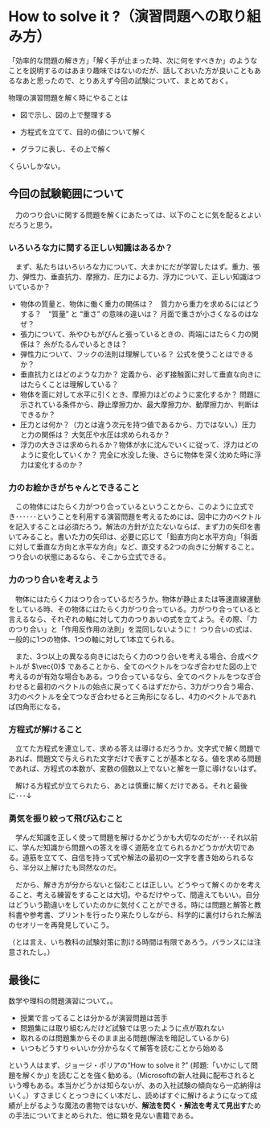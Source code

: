 # How to solve it ?（演習問題への取り組み方）

「効率的な問題の解き方」「解く手が止まった時、次に何をすべきか」のようなことを説明するのはあまり趣味ではないのだが、話しておいた方が良いこともあるなあと思ったので、とりあえず今回の試験について、まとめておく。

物理の演習問題を解く時にやることは

- 図で示し、図の上で整理する

- 方程式を立てて、目的の値について解く

- グラフに表し、その上で解く


くらいしかない。



## 今回の試験範囲について

　力のつり合いに関する問題を解くにあたっては、以下のことに気を配るとよいだろうと思う。



### いろいろな力に関する正しい知識はあるか？

　まず、私たちはいろいろな力について、大まかにだが学習したはず。重力、張力、弾性力、垂直抗力、摩擦力、圧力による力、浮力について、正しい知識はついているか？

- 物体の質量と、物体に働く重力の関係は？　質力から重力を求めるにはどうする？　“質量” と “重さ” の意味の違いは？ 月面で重さが小さくなるのはなぜ？
- 張力について、糸やひもがぴんと張っているときの、両端にはたらく力の関係は？ 糸がたるんでいるときは？
- 弾性力について、フックの法則は理解している？ 公式を使うことはできるか？
- 垂直抗力とはどのような力か？ 定義から、必ず接触面に対して垂直な向きにはたらくことは理解している？
- 物体を面に対して水平に引くとき、摩擦力はどのように変化するか？ 問題に示されている条件から、静止摩擦力か、最大摩擦力か、動摩擦力か、判断はできるか？
- 圧力とは何か？（力とは違う次元を持つ値であるから、力ではない。）圧力と力の関係は？ 大気圧や水圧は求められるか？
- 浮力の大きさは求められるか？物体が水に沈んでいくに従って、浮力はどのように変化していくか？ 完全に水没した後、さらに物体を深く沈めた時に浮力は変化するのか？



### 力のお絵かきがちゃんとできること

　この物体にはたらく力がつり合っているということから、このように立式でき･･････ということを利用する演習問題を考えるためには、図中に力のベクトルを記入することは必須だろう。解法の方針が立たないならば、まず力の矢印を書いてみること。書いた力の矢印は、必要に応じて「鉛直方向と水平方向」「斜面に対して垂直な方向と水平な方向」など、直交する2つの向きに分解すること。つり合いの状態にあるなら、そこから立式できる。



### 力のつり合いを考えよう

　物体にはたらく力はつり合っているだろうか。物体が静止または等速直線運動をしている時、その物体にはたらく力がつり合っている。力がつり合っていると言えるなら、それぞれの軸に対して力のつりあいの式を立てよう。その際、「力のつり合い」と「作用反作用の法則」を混同しないように！ つり合いの式は、一般的に1つの物体、1つの軸に対して1本立てられる。

　また、3つ以上の異なる向きにはたらく力のつり合いを考える場合、合成ベクトルが $\vec{0}$ であることから、全てのベクトルをつなぎ合わせた図の上で考えるのが有効な場合もある。つり合っているなら、全てのベクトルをつなぎ合わせると最初のベクトルの始点に戻ってくるはずだから、3力がつり合う場合、3力のベクトルを全てつなぎ合わせると三角形になるし、4力のベクトルであれば四角形になる。



### 方程式が解けること

　立てた方程式を連立して、求める答えは導けるだろうか。文字式で解く問題であれば、問題文で与えられた文字だけで表すことが基本となる。値を求める問題であれば、方程式の本数が、変数の個数以上でないと解を一意に導けないはず。

　解ける方程式が立てられたら、あとは慎重に解くだけである。それと最後に･･･↓



### 勇気を振り絞って飛び込むこと

　学んだ知識を正しく使って問題を解けるかどうかも大切なのだが･･･それ以前に、学んだ知識から問題への答えを導く道筋を立てられるかどうかが大切である。道筋を立てて、自信を持って式や解法の最初の一文字を書き始められるなら、半分以上解けたも同然なのだ。

　だから、解き方が分からないと悩むことは正しい。どうやって解くのかを考えること、考える練習をすることは大切。やるだけやって、間違えてもいい。自分はどういう勘違いをしていたのかに気付くことができる。時には問題と解答と教科書や参考書、プリントを行ったり来たりしながら、科学的に裏付けられた解法のセオリーを再発見していこう。

（とは言え、いち教科の試験対策に割ける時間は有限であろう。バランスには注意されたし。）



## 最後に

数学や理科の問題演習について。。

- 授業で言ってることは分かるが演習問題は苦手
- 問題集には取り組むんだけど試験では思ったように点が取れない
- 取れるのは問題集からそのまま出る問題(解法を暗記しているから)
- いつもどうすりゃいいか分からなくて解答を読むことから始める

という人はまず、ジョージ・ポリアの“How to solve it ?” (邦題:「いかにして問題を解くか」) を読むことを強く勧める。（Microsoftの新人社員に配布されるという噂もある。本当かどうかは知らないが、あの入社試験の傾向なら一応納得はいく。）すさまじくとっつきにくい本だし、読めばすぐに解けるようになって成績が上がるような魔法の書物ではないが、**解法を閃く・解法を考えて見出す**ための手法についてまとめられた、他に類を見ない書籍である。